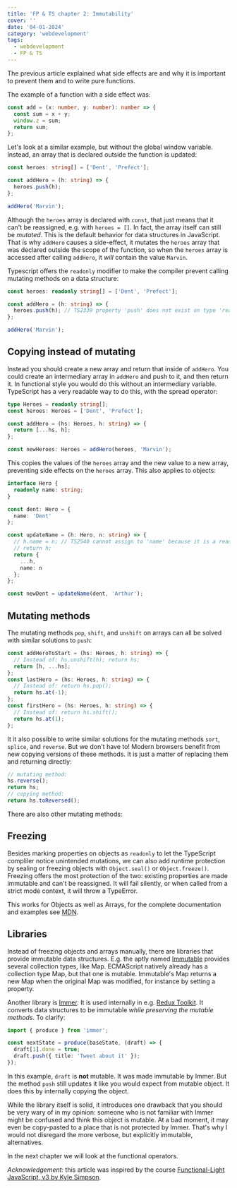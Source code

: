 ```yaml
---
title: 'FP & TS chapter 2: Immutability'
cover: ''
date: '04-01-2024'
category: 'webdevelopment'
tags:
  - webdevelopment
  - FP & TS
---
```


The previous article explained what side effects are and why it is important to prevent them and to write pure functions.

The example of a function with a side effect was:

```typescript
const add = (x: number, y: number): number => {
  const sum = x + y;
  window.z = sum;
  return sum;
};
```

Let's look at a similar example, but without the global window variable. Instead, an array that is declared outside the function is updated:

```typescript
const heroes: string[] = ['Dent', 'Prefect'];

const addHero = (h: string) => {
  heroes.push(h);
};

addHero('Marvin');
```

Although the `heroes` array is declared with `const`, that just means that it can't be reassigned, e.g. with `heroes = []`. In fact, the array itself can still be _mutated_. This is the default behavior for data structures in JavaScript. That is why `addHero` causes a side-effect, it mutates the `heroes` array that was declared outside the scope of the function, so when the `heroes` array is accessed after calling `addHero`, it _will_ contain the value `Marvin`.

Typescript offers the `readonly` modifier to make the compiler prevent calling mutating methods on a data structure:

```typescript
const heroes: readonly string[] = ['Dent', 'Prefect'];

const addHero = (h: string) => {
  heroes.push(h); // TS2339 property 'push' does not exist on type 'readonly string[]'
};

addHero('Marvin');
```

## Copying instead of mutating

Instead you should create a new array and return that inside of `addHero`. You could create an intermediary array in `addHero` and push to it, and then return it. In functional style you would do this without an intermediary variable. TypeScript has a very readable way to do this, with the spread operator:

```typescript
type Heroes = readonly string[];
const heroes: Heroes = ['Dent', 'Prefect'];

const addHero = (hs: Heroes, h: string) => {
  return [...hs, h];
};

const newHeroes: Heroes = addHero(heroes, 'Marvin');
```

This copies the values of the `heroes` array and the new value to a new array, preventing side effects on the `heroes` array. This also applies to objects:

```typescript
interface Hero {
  readonly name: string;
}

const dent: Hero = {
  name: 'Dent'
};

const updateName = (h: Hero, n: string) => {
  // h.name = n; // TS2540 cannot assign to 'name' because it is a read-only property
  // return h;
  return {
    ...h,
    name: n
  };
};

const newDent = updateName(dent, 'Arthur');
```

## Mutating methods

The mutating methods `pop`, `shift`, and `unshift` on arrays can all be solved with similar solutions to `push`:

```ts
const addHeroToStart = (hs: Heroes, h: string) => {
  // Instead of: hs.unshift(h); return hs;
  return [h, ...hs];
};
const lastHero = (hs: Heroes, h: string) => {
  // Instead of: return hs.pop();
  return hs.at(-1);
};
const firstHero = (hs: Heroes, h: string) => {
  // Instead of: return hs.shift();
  return hs.at(1);
};
```

It it also possible to write similar solutions for the mutating methods `sort`, `splice`, and `reverse`. But we don't have to! Modern browsers benefit from new copying versions of these methods. It is just a matter of replacing them and returning directly:

```ts
// mutating method:
hs.reverse();
return hs;
// copying method:
return hs.toReversed();
```

There are also other mutating methods:

## Freezing

Besides marking properties on objects as `readonly` to let the TypeScript compliler notice unintended mutations, we can also add runtime protection by sealing or freezing objects with `Object.seal()` or `Object.freeze()`. Freezing offers the most protection of the two: existing properties are made immutable and can't be reassigned. It will fail silently, or when called from a strict mode context, it will throw a TypeError.

This works for Objects as well as Arrays, for the complete documentation and examples see [MDN](https://developer.mozilla.org/en-US/docs/Web/JavaScript/Reference/Global_Objects/Object/freeze).

## Libraries

Instead of freezing objects and arrays manually, there are libraries that provide immutable data structures. E.g. the aptly named [Immutable](https://immutable-js.com/) provides several collection types, like Map. ECMAScript natively already has a collection type Map, but that one is mutable. Immutable's Map returns a new Map when the original Map was modified, for instance by setting a property.

Another library is [Immer](https://immerjs.github.io/immer/). It is used internally in e.g. [Redux Toolkit](https://redux-toolkit.js.org/). It converts data structures to be immutable _while preserving the mutable methods_. To clarify:

```ts
import { produce } from 'immer';

const nextState = produce(baseState, (draft) => {
  draft[1].done = true;
  draft.push({ title: 'Tweet about it' });
});
```

In this example, `draft` is **not** mutable. It was made immutable by Immer. But the method `push` still updates it like you would expect from mutable object. It does this by internally copying the object.

While the library itself is solid, it introduces one drawback that you should be very wary of in my opinion: someone who is not familiar with Immer might be confused and think this object is mutable. At a bad moment, it may even be copy-pasted to a place that is not protected by Immer. That's why I would not disregard the more verbose, but explicitly immutable, alternatives.

In the next chapter we will look at the functional operators.

_Acknowledgement:_ this article was inspired by the course [Functional-Light JavaScript, v3 by Kyle Simpson](https://frontendmasters.com/courses/functional-javascript-v3/).
